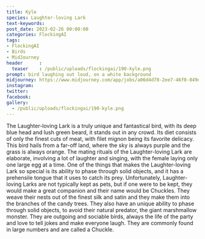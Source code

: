 ```yaml
---
title: Kyle
species: Laughter-loving Lark
text-keywords: 
post_date: 2023-02-26 00:00:00
categories: FlockingAI
tags:
- FlockingAI
- Birds
- MidJourney 
header      :
  teaser    : /public/uploads/flockingai/190-kyle.png
prompt: bird laughing out loud, on a white background
midjourney: https://www.midjourney.com/app/jobs/a06d4d78-2ee7-46f0-849e-ebacc0447526
instagram: 
twitter: 
facebook: 
gallery: 
  - /public/uploads/flockingai/190-kyle.png
---
```


The Laughter-loving Lark is a truly unique and fantastical bird, with its deep blue head and lush green beard, it stands out in any crowd. Its diet consists of only the finest cuts of meat, with filet mignon being its favorite delicacy. This bird hails from a far-off land, where the sky is always purple and the grass is always orange. The mating rituals of the Laughter-loving Lark are elaborate, involving a lot of laughter and singing, with the female laying only one large egg at a time. One of the things that makes the Laughter-loving Lark so special is its ability to phase through solid objects, and it has a prehensile tongue that it uses to catch its prey. Unfortunately, Laughter-loving Larks are not typically kept as pets, but if one were to be kept, they would make a great companion and their name would be Chuckles. They weave their nests out of the finest silk and satin and they make them into the branches of the candy trees. They also have an unique ability to phase through solid objects, to avoid their natural predator, the giant marshmallow monster. They are outgoing and sociable birds, always the life of the party and love to tell jokes and make everyone laugh. They are commonly found in large numbers and are called a Chuckle.